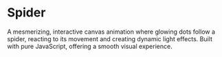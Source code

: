 # Spider
A mesmerizing, interactive canvas animation where glowing dots follow a spider, reacting to its movement and creating dynamic light effects. Built with pure JavaScript, offering a smooth visual experience.
